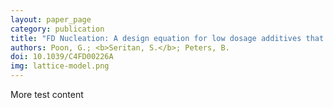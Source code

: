 ```yaml
---
layout: paper_page
category: publication
title: "FD Nucleation: A design equation for low dosage additives that accelerate nucleation"
authors: Poon, G.; <b>Seritan, S.</b>; Peters, B.
doi: 10.1039/C4FD00226A
img: lattice-model.png
---
```

More test content